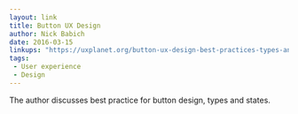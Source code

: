 ```yaml
---
layout: link
title: Button UX Design
author: Nick Babich
date: 2016-03-15
linkups: "https://uxplanet.org/button-ux-design-best-practices-types-and-states-647cf4ae0fc6"
tags:
 - User experience
 - Design
---
```


The author discusses best practice for button design, types and states.